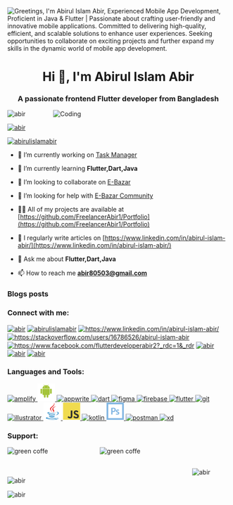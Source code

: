 
 
<img align="center" src="[[URL_OF_YOUR_IMAGE]()](https://www.freecodecamp.org/news/content/images/2022/12/main-image.png)" alt="Greetings, I'm Abirul Islam Abir, Experienced Mobile App Development, Proficient in Java & Flutter | Passionate about crafting user-friendly and innovative mobile applications. Committed to delivering high-quality, efficient, and scalable solutions to enhance user experiences. Seeking opportunities to collaborate on exciting projects and further expand my skills in the dynamic world of mobile app development." />


<h1 align="center">Hi 👋, I'm Abirul Islam Abir</h1>
<h3 align="center">A passionate frontend Flutter developer from Bangladesh</h3>

<img align="right" alt="Coding" width="400" src="https://cdn.dribbble.com/users/1162077/screenshots/3848914/programmer.gif">

<p align="left"> <img src="https://komarev.com/ghpvc/?username=abir&label=Profile%20views&color=0e75b6&style=flat" alt="abir" /> </p>

<p align="left"> <a href="https://github.com/ryo-ma/github-profile-trophy"><img src="https://github-profile-trophy.vercel.app/?username=abir" alt="abir" /></a> </p>

<p align="left"> <a href="https://twitter.com/abirulislamabir" target="blank"><img src="https://img.shields.io/twitter/follow/abirulislamabir?logo=twitter&style=for-the-badge" alt="abirulislamabir" /></a> </p>

- 🔭 I’m currently working on [Task Manager](https://github.com/FreelancerAbir1/Task-Manager-Using-Getx)

- 🌱 I’m currently learning **Flutter,Dart,Java**

- 👯 I’m looking to collaborate on [E-Bazar](https://github.com/FreelancerAbir1/E-Bazar)

- 🤝 I’m looking for help with [E-Bazar Community](https://github.com/FreelancerAbir1/E-Bazar)

- 👨‍💻 All of my projects are available at [https://github.com/FreelancerAbir1/Portfolio](https://github.com/FreelancerAbir1/Portfolio)

- 📝 I regularly write articles on [https://www.linkedin.com/in/abirul-islam-abir/](https://www.linkedin.com/in/abirul-islam-abir/)

- 💬 Ask me about **Flutter,Dart,Java**

- 📫 How to reach me **abir80503@gmail.com**

### Blogs posts
<!-- BLOG-POST-LIST:START -->
<!-- BLOG-POST-LIST:END -->

<h3 align="left">Connect with me:</h3>
<p align="left">
<a href="https://dev.to/abir" target="blank"><img align="center" src="https://raw.githubusercontent.com/rahuldkjain/github-profile-readme-generator/master/src/images/icons/Social/devto.svg" alt="abir" height="30" width="40" /></a>
<a href="https://twitter.com/abirulislamabir" target="blank"><img align="center" src="https://raw.githubusercontent.com/rahuldkjain/github-profile-readme-generator/master/src/images/icons/Social/twitter.svg" alt="abirulislamabir" height="30" width="40" /></a>
<a href="https://linkedin.com/in/https://www.linkedin.com/in/abirul-islam-abir/" target="blank"><img align="center" src="https://raw.githubusercontent.com/rahuldkjain/github-profile-readme-generator/master/src/images/icons/Social/linked-in-alt.svg" alt="https://www.linkedin.com/in/abirul-islam-abir/" height="30" width="40" /></a>
<a href="https://stackoverflow.com/users/https://stackoverflow.com/users/16786526/abirul-islam-abir" target="blank"><img align="center" src="https://raw.githubusercontent.com/rahuldkjain/github-profile-readme-generator/master/src/images/icons/Social/stack-overflow.svg" alt="https://stackoverflow.com/users/16786526/abirul-islam-abir" height="30" width="40" /></a>
<a href="https://fb.com/https://www.facebook.com/flutterdeveloperabir2?_rdc=1&_rdr" target="blank"><img align="center" src="https://raw.githubusercontent.com/rahuldkjain/github-profile-readme-generator/master/src/images/icons/Social/facebook.svg" alt="https://www.facebook.com/flutterdeveloperabir2?_rdc=1&_rdr" height="30" width="40" /></a>
<a href="https://dribbble.com/abir" target="blank"><img align="center" src="https://raw.githubusercontent.com/rahuldkjain/github-profile-readme-generator/master/src/images/icons/Social/dribbble.svg" alt="abir" height="30" width="40" /></a>
<a href="https://hashnode.com/abir" target="blank"><img align="center" src="https://raw.githubusercontent.com/rahuldkjain/github-profile-readme-generator/master/src/images/icons/Social/hashnode.svg" alt="abir" height="30" width="40" /></a>
<a href="https://www.hackerrank.com/abir" target="blank"><img align="center" src="https://raw.githubusercontent.com/rahuldkjain/github-profile-readme-generator/master/src/images/icons/Social/hackerrank.svg" alt="abir" height="30" width="40" /></a>
</p>

<h3 align="left">Languages and Tools:</h3>
<p align="left"> <a href="https://aws.amazon.com/amplify/" target="_blank" rel="noreferrer"> <img src="https://docs.amplify.aws/assets/logo-dark.svg" alt="amplify" width="40" height="40"/> </a> <a href="https://developer.android.com" target="_blank" rel="noreferrer"> <img src="https://raw.githubusercontent.com/devicons/devicon/master/icons/android/android-original-wordmark.svg" alt="android" width="40" height="40"/> </a> <a href="https://appwrite.io" target="_blank" rel="noreferrer"> <img src="https://www.vectorlogo.zone/logos/appwriteio/appwriteio-icon.svg" alt="appwrite" width="40" height="40"/> </a> <a href="https://dart.dev" target="_blank" rel="noreferrer"> <img src="https://www.vectorlogo.zone/logos/dartlang/dartlang-icon.svg" alt="dart" width="40" height="40"/> </a> <a href="https://www.figma.com/" target="_blank" rel="noreferrer"> <img src="https://www.vectorlogo.zone/logos/figma/figma-icon.svg" alt="figma" width="40" height="40"/> </a> <a href="https://firebase.google.com/" target="_blank" rel="noreferrer"> <img src="https://www.vectorlogo.zone/logos/firebase/firebase-icon.svg" alt="firebase" width="40" height="40"/> </a> <a href="https://flutter.dev" target="_blank" rel="noreferrer"> <img src="https://www.vectorlogo.zone/logos/flutterio/flutterio-icon.svg" alt="flutter" width="40" height="40"/> </a> <a href="https://git-scm.com/" target="_blank" rel="noreferrer"> <img src="https://www.vectorlogo.zone/logos/git-scm/git-scm-icon.svg" alt="git" width="40" height="40"/> </a> <a href="https://www.adobe.com/in/products/illustrator.html" target="_blank" rel="noreferrer"> <img src="https://www.vectorlogo.zone/logos/adobe_illustrator/adobe_illustrator-icon.svg" alt="illustrator" width="40" height="40"/> </a> <a href="https://www.java.com" target="_blank" rel="noreferrer"> <img src="https://raw.githubusercontent.com/devicons/devicon/master/icons/java/java-original.svg" alt="java" width="40" height="40"/> </a> <a href="https://developer.mozilla.org/en-US/docs/Web/JavaScript" target="_blank" rel="noreferrer"> <img src="https://raw.githubusercontent.com/devicons/devicon/master/icons/javascript/javascript-original.svg" alt="javascript" width="40" height="40"/> </a> <a href="https://kotlinlang.org" target="_blank" rel="noreferrer"> <img src="https://www.vectorlogo.zone/logos/kotlinlang/kotlinlang-icon.svg" alt="kotlin" width="40" height="40"/> </a> <a href="https://www.photoshop.com/en" target="_blank" rel="noreferrer"> <img src="https://raw.githubusercontent.com/devicons/devicon/master/icons/photoshop/photoshop-line.svg" alt="photoshop" width="40" height="40"/> </a> <a href="https://postman.com" target="_blank" rel="noreferrer"> <img src="https://www.vectorlogo.zone/logos/getpostman/getpostman-icon.svg" alt="postman" width="40" height="40"/> </a> <a href="https://www.adobe.com/products/xd.html" target="_blank" rel="noreferrer"> <img src="https://cdn.worldvectorlogo.com/logos/adobe-xd.svg" alt="xd" width="40" height="40"/> </a> </p>

<h3 align="left">Support:</h3>
<p><a href="https://www.buymeacoffee.com/green coffe"> <img align="left" src="https://cdn.buymeacoffee.com/buttons/v2/default-yellow.png" height="50" width="210" alt="green coffe" /></a><a href="https://ko-fi.com/green coffe"> <img align="left" src="https://cdn.ko-fi.com/cdn/kofi3.png?v=3" height="50" width="210" alt="green coffe" /></a></p><br><br>

<p><img align="left" src="https://github-readme-stats.vercel.app/api/top-langs?username=abir&show_icons=true&locale=en&layout=compact" alt="abir" /></p>

<p>&nbsp;<img align="center" src="https://github-readme-stats.vercel.app/api?username=abir&show_icons=true&locale=en" alt="abir" /></p>

<p><img align="center" src="https://github-readme-streak-stats.herokuapp.com/?user=abir&" alt="abir" /></p>
